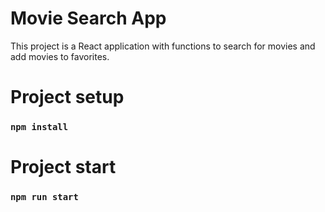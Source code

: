 # Movie Search App

This project is a React application with functions to search for movies and add movies to favorites.

# Project setup

### `npm install`


# Project start

### `npm run start`
